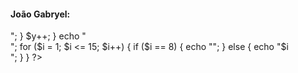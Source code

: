 #### João Gabryel:
<?php
$y = 1;
while ($y <= 15) {
    if ($y == 8) {
        echo "";
    } else {
        echo "$y<br>";
    }
    $y++;
}

echo "<br>";

for ($i = 1; $i <= 15; $i++) {
    if ($i == 8) {
        echo "";
    } else {
        echo "$i<br>"; 
    }
  
    
}
?>
